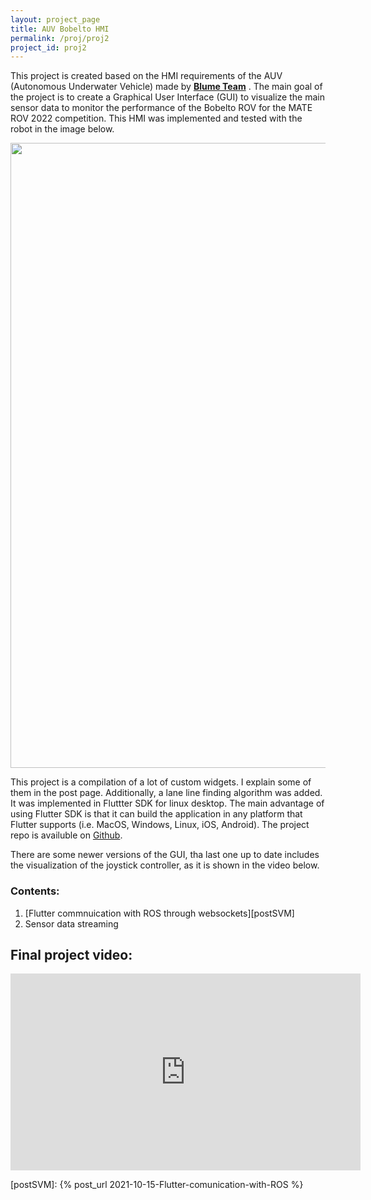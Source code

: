 ```yaml
---
layout: project_page
title: AUV Bobelto HMI
permalink: /proj/proj2
project_id: proj2
---
```


This project is created based on the HMI requirements of the AUV (Autonomous Underwater Vehicle) made by __[Blume Team](https://www.linkedin.com/company/blume-team/)__ . The main goal of the project is to create a Graphical User Interface (GUI) to visualize the main sensor data to monitor the performance of the Bobelto ROV for the MATE ROV 2022 competition. This HMI was implemented and tested with the robot in the image below.

<img src="/proj2/bobelto.png" align="center" width="1000">

This project is a compilation of a lot of custom widgets. I explain some of them in the post page. Additionally, a lane line finding algorithm was added. It was implemented in Fluttter SDK for linux desktop. The main advantage of using Flutter SDK is that it can build the application in any platform that Flutter supports (i.e. MacOS, Windows, Linux, iOS, Android).  The project repo is availuble on [Github][projectRepo].

There are some newer versions of the GUI, tha last one up to date includes the visualization of the joystick controller, as it is shown in the video below.

### Contents:

1. [Flutter commnuication with ROS through websockets][postSVM]
2. Sensor data streaming

## Final project video:

<iframe width="560" height="315" src="https://www.youtube.com/embed/dWXkCMG5Bxc" frameborder="0" allowfullscreen align="center"></iframe>


[projectRepo]: https://github.com/manul30/Flutter-bobelto
[postSVM]: {% post_url 2021-10-15-Flutter-comunication-with-ROS %}
